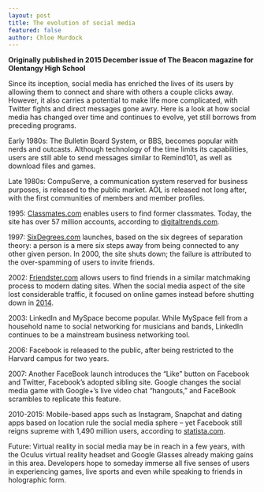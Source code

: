 ```yaml
---
layout: post
title: The evolution of social media
featured: false
author: Chloe Murdock
---
```


**Originally published in 2015 December issue of The Beacon magazine for Olentangy High School**

Since its inception, social media has enriched the lives of its users by allowing them to connect and share with others a couple clicks away. However, it also carries a potential to make life more complicated, with Twitter fights and direct messages gone awry. Here is a look at how social media has changed over time and continues to evolve, yet still borrows from preceding programs.

Early 1980s: The Bulletin Board System, or BBS, becomes popular with nerds and outcasts. Although technology of the time limits its capabilities, users are still able to send messages similar to Remind101, as well as download files and games.

Late 1980s: CompuServe, a communication system reserved for business purposes, is released to the public market. AOL is released not long after, with the first communities of members and member profiles.

1995: [Classmates.com](classmates.com) enables users to find former classmates. Today, the site has over 57 million accounts, according to [digitaltrends.com](digitaltrends.com).

1997: [SixDegrees.com](SixDegrees.com) launches, based on the six degrees of separation theory: a person is a mere six steps away from being connected to any other given person. In 2000, the site shuts down; the failure is attributed to the over-spamming of users to invite friends.

2002: [Friendster.com](Friendster.com) allows users to find friends in a similar matchmaking process to modern dating sites. When the social media aspect of the site lost considerable traffic, it focused on online games instead before shutting down in [2014](http://www.friendster.com/).

2003: LinkedIn and MySpace become popular. While MySpace fell from a household name to social networking for musicians and bands, LinkedIn continues to be a mainstream business networking tool.

2006: Facebook is released to the public, after being restricted to the Harvard campus for two years.

2007: Another FaceBook launch introduces the “Like” button on Facebook and Twitter, Facebook’s adopted sibling site. Google changes the social media game with Google+’s live video chat “hangouts,” and FaceBook scrambles to replicate this feature.

2010-2015: Mobile-based apps such as Instagram, Snapchat and dating apps based on location rule the social media sphere – yet Facebook still reigns supreme with 1,490 million users, according to [statista.com](statista.com).

Future: Virtual reality in social media may be in reach in a few years, with the Oculus virtual reality headset and Google Glasses already making gains in this area. Developers hope to someday immerse all five senses of users in experiencing games, live sports and even while speaking to friends in holographic form.
